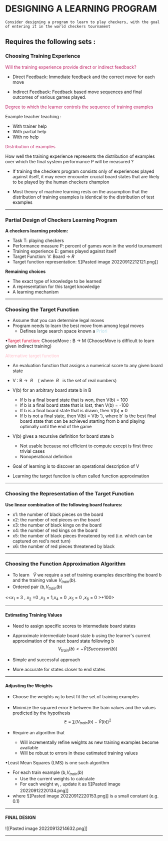 # DESIGNING A LEARNING PROGRAM

`Consider designing a program to learn to play checkers, with the goal of entering it in the world checkers tournament`

## Requires the following sets :

### Choosing Training Experience

<font style="color:#C12869">Will the training experience provide direct or indirect feedback?</font>

- Direct Feedback: Immediate feedback and the correct move for each move

- Indirect Feedback: Feedback based move sequences and final outcomes of various games played.


<font style="color:#C12869">Degree to which the learner controls the sequence of training examples
</font>

Example teacher teaching :
- With trainer help
- With partial help
- With no help

<font style="color:#C12869">Distribution of examples </font>

How well the training experience represents the distribution of examples over which the final system performance P will be measured ?

- If training the checkers program consists only of experiences played against itself, it may never encounter crucial board states that are likely to be played by the human checkers champion

- Most theory of machine learning rests on the assumption that the distribution of training examples is identical to the distribution of test examples

---
### Partial Design of Checkers Learning Program

**A checkers learning problem:**
- Task T: playing checkers
- Performance measure P: percent of games won in the world tournament
- Training experience E: games played against itself
- Target Function: V: Board → *R*
- Target function representation: 
![[Pasted image 20220912212121.png]]


**Remaining choices**

- The exact type of knowledge to be learned
- A representation for this target knowledge
- A learning mechanism

---
### Choosing the Target Function

- Assume that you can determine legal moves
- Program needs to learn the best move from among legal moves
	- Defines large search space known a <font style="color:lightblue">Priori</font>

•<font style="color:crimson">Target function:</font> ChooseMove : B → M (ChooseMove is difficult to learn given indirect training)


<font style="color:pink">Alternative target function</font>

- An evaluation function that assigns a numerical score to any given board state

- V : B →  *R*    ( where  *R*   is the set of real numbers)
- V(b) for an arbitrary board state b in B
	- If b is a final board state that is won, then V(b) = 100
	- If b is a final board state that is lost, then V(b) = -100
	- If b is a final board state that is drawn, then V(b) = 0
	- If b is not a final state, then V(b) = V(b '), where b' is the best final board state that can be achieved starting from b and playing optimally until the end of the game

- V(b) gives a recursive definition for board state b
	- Not usable because not efficient to compute except is first three trivial cases
	- Nonoperational definition

- Goal of learning is to discover an operational description of V
- Learning the target function is often called function approximation

---
### Choosing the Representation of the Target Function

**Use linear combination of the following board features:**

- x1: the number of black pieces on the board
- x2: the number of red pieces on the board
- x3: the number of black kings on the board
- x4: the number of red kings on the board
- x5: the number of black pieces threatened by red (i.e. which can be captured on red's next turn)
- x6: the number of red pieces threatened by black
---
### Choosing the Function Approximation Algorithm

- To learn   $\hat{V}$  we require a set of training examples describing the board b and the training value $V_{train}(b)$.
- Ordered pair (b,$V_{train}(b)$ 

<<$x_1$ = 3 , $x_2$ =0 ,$x_3$ = 1,$x_4$ = 0 ,$x_5$ = 0 ,$x_6$ = 0 >+100> 

---
#### Estimating Training Values
- Need to assign specific scores to intermediate board states
- Approximate intermediate board state b using the learner's current approximation of the next board state following b
$$V_{train}(b) <- \hat{V}(Successor(b))$$

- Simple and successful approach
- More accurate for states closer to end states
---

#### Adjusting the Weights

- Choose the weights $w_i$ to best fit the set of training examples
- Minimize the squared error E between the train values and the values predicted by the hypothesis
$$E ≡ \sum {(V_{train}(b)- \hat{V}(b))}^2 $$

- Require an algorithm that
	- Will incrementally refine weights as new training examples become available
	- Will be robust to errors in these estimated training values

•Least Mean Squares (LMS) is one such algorithm

- For each train example (b,$V_{train}(b)$ 
	- Use the current weights to calculate
	- For each weight $w_i$ ,  update it as
		![[Pasted image 20220912220134.png]]
- where 
![[Pasted image 20220912220153.png]]
is a small constant (e.g. 0.1)

---
#### FINAL DESIGN

![[Pasted image 20220913214632.png]]

---

